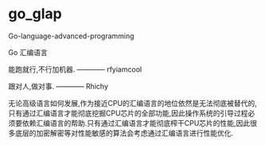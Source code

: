 # go_glap
Go-language-advanced-programming

Go 汇编语言

能跑就行,不行加机器. ———— rfyiamcool

跟对人,做对事. ———— Rhichy

无论高级语言如何发展,作为接近CPU的汇编语言的地位依然是无法彻底被替代的,只有通过汇编语言才能彻底挖掘CPU芯片的全部功能,因此操作系统的引导过程必须要依赖汇编语言的帮助.只有通过汇编语言才能彻底榨干CPU芯片的性能,因此很多底层的加密解密等对性能敏感的算法会考虑通过汇编语言进行性能优化.